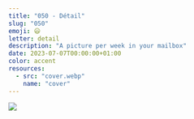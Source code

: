```yaml
---
title: "050 - Détail"
slug: "050"
emoji: 😃
letter: detail
description: "A picture per week in your mailbox"
date: 2023-07-07T00:00:00+01:00
color: accent
resources:
  - src: "cover.webp"
    name: "cover"
---
```

![](cover)
